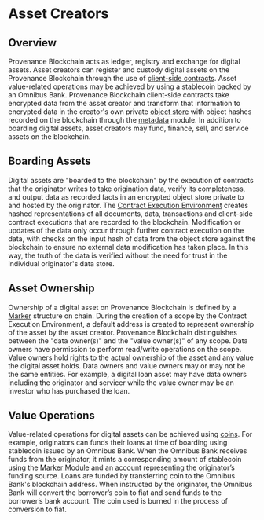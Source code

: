 # Asset Creators

## Overview

Provenance Blockchain acts as ledger, registry and exchange for digital assets. Asset creators can register and custody digital assets on the Provenance Blockchain through the use of [client-side contracts](../../p8e/overview/). Asset value-related operations may be achieved by using a stablecoin backed by an Omnibus Bank. Provenance Blockchain client-side contracts take encrypted data from the asset creator and transform that information to encrypted data in the creator's own private [object store](../../p8e/overview/encrypted-object-store/) with object hashes recorded on the blockchain through the [metadata](/docs/sdk/metadata) module. In addition to boarding digital assets, asset creators may fund, finance, sell, and service assets on the blockchain.

## Boarding Assets

Digital assets are "boarded to the blockchain" by the execution of contracts that the originator writes to take origination data, verify its completeness, and output data as recorded facts in an encrypted object store private to and hosted by the originator. The [Contract Execution Environment](../../p8e/overview/) creates hashed representations of all documents, data, transactions and client-side contract executions that are recorded to the blockchain. Modification or updates of the data only occur through further contract execution on the data, with checks on the input hash of data from the object store against the blockchain to ensure no external data modification has taken place. In this way, the truth of the data is verified without the need for trust in the individual originator's data store.

## Asset Ownership

Ownership of a digital asset on Provenance Blockchain is defined by a [Marker](/docs/sdk/marker) structure on chain. During the creation of a scope by the Contract Execution Environment, a default address is created to represent ownership of the asset by the asset creator. Provenance Blockchain distinguishes between the "data owner\(s\)" and the "value owner\(s\)" of any scope. Data owners have permission to perform read/write operations on the scope. Value owners hold rights to the actual ownership of the asset and any value the digital asset holds. Data owners and value owners may or may not be the same entities. For example, a digital loan asset may have data owners including the originator and servicer while the value owner may be an investor who has purchased the loan.

## Value Operations

Value-related operations for digital assets can be achieved using [coins](../../blockchain/basics/stablecoin.md). For example, originators can funds their loans at time of boarding using stablecoin issued by an Omnibus Bank. When the Omnibus Bank receives funds from the originator, it mints a corresponding amount of stablecoin using the [Marker Module](/docs/sdk/marker) and an [account](../../blockchain/basics/accounts.md) representing the originator’s funding source. Loans are funded by transferring coin to the Omnibus Bank's blockchain address. When instructed by the originator, the Omnibus Bank will convert the borrower’s coin to fiat and send funds to the borrower’s bank account. The coin used is burned in the process of conversion to fiat.
